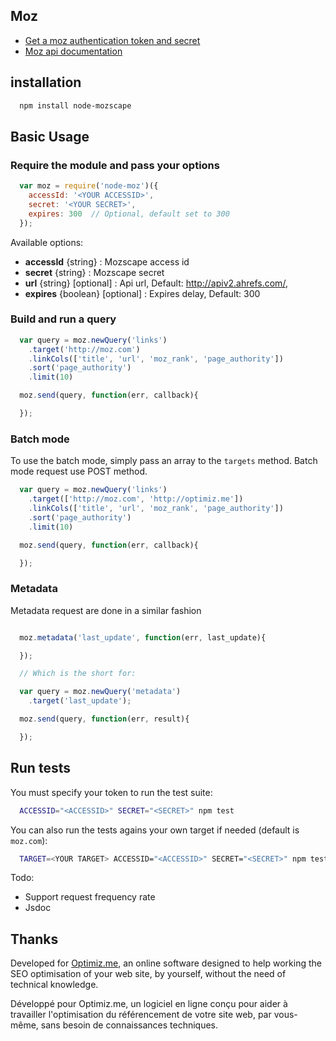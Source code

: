 ## Moz

- [Get a moz authentication token and secret](https://moz.com/products/api/keys)
- [Moz api documentation](https://moz.com/help/guides/moz-api/mozscape)

## installation

```bash
  npm install node-mozscape
```

## Basic Usage

### Require the module and pass your options
```javascript
  var moz = require('node-moz')({
    accessId: '<YOUR ACCESSID>',
    secret: '<YOUR SECRET>',
    expires: 300  // Optional, default set to 300
  });
```

Available options:
- **accessId** {string} : Mozscape access id
- **secret** {string} : Mozscape secret
- **url** {string} [optional] : Api url, Default: http://apiv2.ahrefs.com/,
- **expires** {boolean} [optional] : Expires delay, Default: 300

### Build and run a query

```javascript
  var query = moz.newQuery('links')
    .target('http://moz.com')
    .linkCols(['title', 'url', 'moz_rank', 'page_authority'])
    .sort('page_authority')
    .limit(10)

  moz.send(query, function(err, callback){

  });
```

### Batch mode

To use the batch mode, simply pass an array to the `targets` method. Batch mode request use POST method.

```javascript
  var query = moz.newQuery('links')
    .target(['http://moz.com', 'http://optimiz.me'])
    .linkCols(['title', 'url', 'moz_rank', 'page_authority'])
    .sort('page_authority')
    .limit(10)

  moz.send(query, function(err, callback){

  });
```

### Metadata

Metadata request are done in a similar fashion
```javascript

  moz.metadata('last_update', function(err, last_update){

  });

  // Which is the short for:

  var query = moz.newQuery('metadata')
    .target('last_update');

  moz.send(query, function(err, result){

  });
```


## Run tests

You must specify your token to run the test suite:

```bash
  ACCESSID="<ACCESSID>" SECRET="<SECRET>" npm test
```

You can also run the tests agains your own target if needed (default is `moz.com`):
```bash
  TARGET=<YOUR TARGET> ACCESSID="<ACCESSID>" SECRET="<SECRET>" npm test
```

Todo:
- Support request frequency rate
- Jsdoc

## Thanks
Developed for <a target="_blank" href="http://optimiz.me">Optimiz.me</a>, an online software designed to help working the SEO optimisation of your web site, by yourself, without the need of technical knowledge.

Développé pour Optimiz.me, un logiciel en ligne conçu pour aider à travailler l'optimisation du référencement de votre site web, par vous-même, sans besoin de connaissances techniques.
